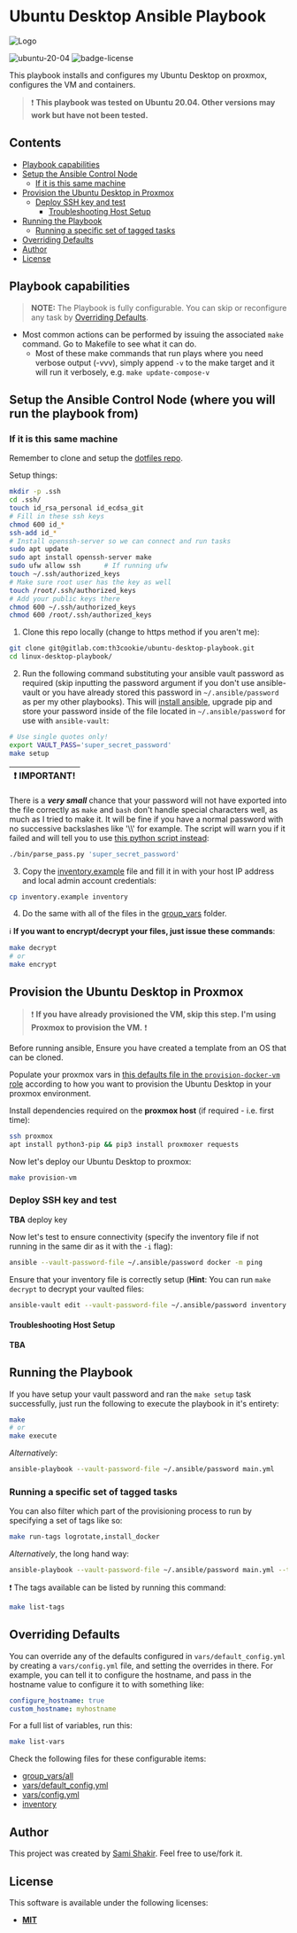 # Ubuntu Desktop Ansible Playbook

![Logo](docs/assets/logo.png)

![ubuntu-20-04]
![badge-license]

This playbook installs and configures my Ubuntu Desktop on proxmox, configures the VM and containers.

> ❗ **This playbook was tested on Ubuntu 20.04. Other versions may work but have not been tested.**

## Contents

- [Playbook capabilities](#playbook-capabilities)
- [Setup the Ansible Control Node](#Setup-the-Ansible-Control-Node-(where-you-will-run-the-playbook-from))
  - [If it is this same machine](#If-it-is-this-same-machine)
- [Provision the Ubuntu Desktop in Proxmox](#Provision-the-Ubuntu-Docker-VM-in-Proxmox)
  - [Deploy SSH key and test](#Deploy-SSH-key-and-test)
    - [Troubleshooting Host Setup](#Troubleshooting-Host-Setup)
- [Running the Playbook](#Running-the-Playbook)
  - [Running a specific set of tagged tasks](#Running-a-specific-set-of-tagged-tasks)
- [Overriding Defaults](#Overriding-Defaults)
- [Author](#Author)
- [License](#License)

## Playbook capabilities

> **NOTE:** The Playbook is fully configurable. You can skip or reconfigure any task by [Overriding Defaults](#overriding-defaults).

* Most common actions can be performed by issuing the associated `make` command. Go to Makefile to see what it can do.
  * Most of these make commands that run plays where you need verbose output (-vvv), simply append `-v` to the make target and it will run it verbosely, e.g. `make update-compose-v`

## Setup the Ansible Control Node (where you will run the playbook from)

### If it is this same machine

Remember to clone and setup the [dotfiles repo](https://github.com/samis-group/dotfiles).

Setup things:
```bash
mkdir -p .ssh
cd .ssh/
touch id_rsa_personal id_ecdsa_git
# Fill in these ssh keys
chmod 600 id_*
ssh-add id_*
# Install openssh-server so we can connect and run tasks
sudo apt update
sudo apt install openssh-server make
sudo ufw allow ssh      # If running ufw
touch ~/.ssh/authorized_keys
# Make sure root user has the key as well
touch /root/.ssh/authorized_keys
# Add your public keys there
chmod 600 ~/.ssh/authorized_keys
chmod 600 /root/.ssh/authorized_keys
```

1. Clone this repo locally (change to https method if you aren't me):

```bash
git clone git@gitlab.com:th3cookie/ubuntu-desktop-playbook.git
cd linux-desktop-playbook/
```

2. Run the following command substituting your ansible vault password as required (skip inputting the password argument if you don't use ansible-vault or you have already stored this password in `~/.ansible/password` as per my other playbooks). This will [install ansible](https://docs.ansible.com/ansible/latest/installation_guide/index.html), upgrade pip and store your password inside of the file located in `~/.ansible/password` for use with `ansible-vault`:

```bash
# Use single quotes only!
export VAULT_PASS='super_secret_password'
make setup
```

| :exclamation:  IMPORTANT!  |
|----------------------------|

There is a ***very small*** chance that your password will not have exported into the file correctly as `make` and `bash` don't handle special characters well, as much as I tried to make it. It will be fine if you have a normal password with no successive backslashes like '\\\\' for example. The script will warn you if it failed and will tell you to use [this python script instead](./bin/parse_pass.py):

```bash
./bin/parse_pass.py 'super_secret_password'
```

3. Copy the [inventory.example](./inventory.example) file and fill it in with your host IP address and local admin account credentials:

```bash
cp inventory.example inventory
```

4. Do the same with all of the files in the [group_vars](./group_vars) folder.

:information_source: **If you want to encrypt/decrypt your files, just issue these commands**:

```bash
make decrypt
# or
make encrypt
```

## Provision the Ubuntu Desktop in Proxmox

> ❗ **If you have already provisioned the VM, skip this step. I'm using Proxmox to provision the VM.** ❗

Before running ansible, Ensure you have created a template from an OS that can be cloned.

Populate your proxmox vars in [this defaults file in the `provision-docker-vm` role](roles/provision-docker-vm/defaults/main.yml) according to how you want to provision the Ubuntu Desktop in your proxmox environment.

Install dependencies required on the **proxmox host** (if required - i.e. first time):

```bash
ssh proxmox
apt install python3-pip && pip3 install proxmoxer requests
```

Now let's deploy our Ubuntu Desktop to proxmox:

```bash
make provision-vm
```

### Deploy SSH key and test

**TBA** deploy key

Now let's test to ensure connectivity (specify the inventory file if not running in the same dir as it with the `-i` flag):

```bash
ansible --vault-password-file ~/.ansible/password docker -m ping
```

Ensure that your inventory file is correctly setup (**Hint**: You can run `make decrypt` to decrypt your vaulted files:

```bash
ansible-vault edit --vault-password-file ~/.ansible/password inventory
```

#### Troubleshooting Host Setup

**TBA**

## Running the Playbook

If you have setup your vault password and ran the `make setup` task successfully, just run the following to execute the playbook in it's entirety:

```bash
make
# or
make execute
```

*Alternatively*:

```bash
ansible-playbook --vault-password-file ~/.ansible/password main.yml
```

### Running a specific set of tagged tasks

You can also filter which part of the provisioning process to run by specifying a set of tags like so:

```bash
make run-tags logrotate,install_docker
```

*Alternatively*, the long hand way:

```bash
ansible-playbook --vault-password-file ~/.ansible/password main.yml --tags "logrotate,install_docker"
```

❗ The tags available can be listed by running this command:

```bash
make list-tags
```

## Overriding Defaults

You can override any of the defaults configured in `vars/default_config.yml` by creating a `vars/config.yml` file, and setting the overrides in there. For example, you can tell it to configure the hostname, and pass in the hostname value to configure it to with something like:

```yaml
configure_hostname: true
custom_hostname: myhostname
```

For a full list of variables, run this:

```bash
make list-vars
```

Check the following files for these configurable items:
* [group_vars/all](group_vars/all)
* [vars/default_config.yml](vars/default_config.yml)
* [vars/config.yml](vars/config.yml)
* [inventory](inventory)

## Author

This project was created by [Sami Shakir](https://www.linkedin.com/in/nabokih/). Feel free to use/fork it.

## License

This software is available under the following licenses:

* **[MIT](./LICENSE)**

[ubuntu-20-04]: https://img.shields.io/badge/OS-Ubuntu%2020.04-blue
[badge-license]: https://img.shields.io/badge/License-MIT-informational
